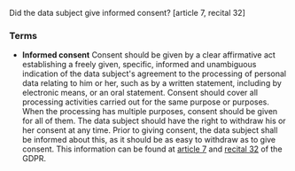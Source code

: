 Did the data subject give informed consent?
[article 7, recital 32]

### Terms

* **Informed consent**
	Consent should be given by a clear affirmative act establishing a freely given, specific, informed and unambiguous indication of the data subject's agreement to the processing of personal data relating to him or her, such as by a written statement, including by electronic means, or an oral statement. Consent should cover all processing activities carried out for the same purpose or purposes. When the processing has multiple purposes, consent should be given for all of them.
	The data subject should have the right to withdraw his or her consent at any time. Prior to giving consent, the data subject shall be informed about this, as it should be as easy to withdraw as to give consent. 
	This information can be found at [article 7](https://gdpr-info.eu/art-7-gdpr/) and [recital 32](https://gdpr-info.eu/recitals/no-32/) of the GDPR. 